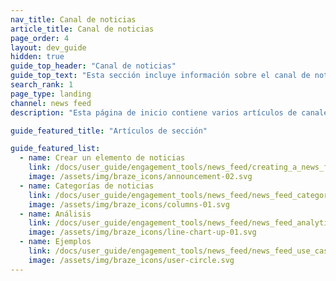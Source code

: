 ```yaml
---
nav_title: Canal de noticias
article_title: Canal de noticias
page_order: 4
layout: dev_guide
hidden: true
guide_top_header: "Canal de noticias"
guide_top_text: "Esta sección incluye información sobre el canal de noticias, que está siendo obsoleta. Braze recomienda a los clientes que utilizan nuestra herramienta News Feed que se pasen a nuestro canal de mensajería Content Cards: es más flexible, personalizable y fiable. Consulte nuestra <a href='/docs/user_guide/message_building_by_channel/content_cards/migrating_from_news_feed/'>guía de migración</a> para obtener más información."
search_rank: 1
page_type: landing
channel: news feed
description: "Esta página de inicio contiene varios artículos de canales de noticias. Aquí encontrarás recursos para crear, clasificar y analizar tus noticias."

guide_featured_title: "Artículos de sección"

guide_featured_list:
  - name: Crear un elemento de noticias
    link: /docs/user_guide/engagement_tools/news_feed/creating_a_news_feed_item/
    image: /assets/img/braze_icons/announcement-02.svg
  - name: Categorías de noticias
    link: /docs/user_guide/engagement_tools/news_feed/news_feed_categories/
    image: /assets/img/braze_icons/columns-01.svg
  - name: Análisis
    link: /docs/user_guide/engagement_tools/news_feed/news_feed_analytics_and_retargeting_data/
    image: /assets/img/braze_icons/line-chart-up-01.svg
  - name: Ejemplos
    link: /docs/user_guide/engagement_tools/news_feed/news_feed_use_cases/
    image: /assets/img/braze_icons/user-circle.svg
---
```

